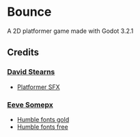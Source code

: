 # Bounce
A 2D platformer game made with Godot 3.2.1

## Credits

### [David Stearns](https://outspacer.itch.io/) 
- [Platformer SFX](https://outspacer.itch.io/platformer-sfx)

### [Eeve Somepx](https://somepx.itch.io/)
- [Humble fonts gold](https://somepx.itch.io/humble-fonts-gold)
- [Humble fonts free](https://somepx.itch.io/humble-fonts-free)